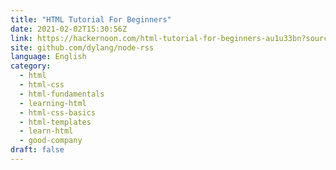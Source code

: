```yaml
---
title: "HTML Tutorial For Beginners"
date: 2021-02-02T15:30:56Z
link: https://hackernoon.com/html-tutorial-for-beginners-au1u33bn?source=rss&utm_medium=RSS&utm_source=news.12bit.vn
site: github.com/dylang/node-rss
language: English
category:
  - html
  - html-css
  - html-fundamentals
  - learning-html
  - html-css-basics
  - html-templates
  - learn-html
  - good-company
draft: false
---
```

